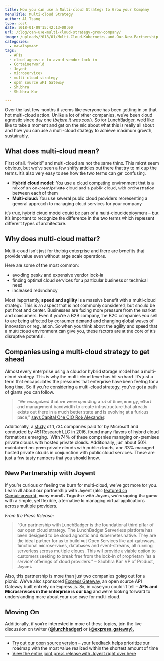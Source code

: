 ```yaml
---
title: How you can use a Multi-cloud Strategy to Grow your Company
menuTitle: Multi-cloud Strategy
author: Al Tsang
type: post
date: 2018-01-09T15:42:13+00:00
url: /blog/can-use-multi-cloud-strategy-grow-company/
image: /uploads/2018/01/Multi-Cloud-Kubernetes-and-Our-New-Partnership-with-Joyent-7.png
categories:
  - Development
tags:
  - APIs
  - cloud agnostic to avoid vendor lock in
  - Containerworld
  - Joyent
  - microservices
  - multi-cloud strategy
  - open source API Gateway
  - Shubhra
  - Shubhra Kar

---
```

Over the last few months it seems like everyone has been getting in on that hot multi-cloud action. Unlike a lot of other companies, we&#8217;ve been cloud agnostic since day one ([_before it was cool_][1]). So for LunchBadger, we&#8217;d like like to take a moment and get on the mic about what this is really all about and how you can use a multi-cloud strategy to achieve maximum growth, sustainably.

## What does multi-cloud mean?

First of all, &#8220;hybrid&#8221; and multi-cloud are not the same thing. This might seem obvious, but we&#8217;ve seen a few shifty articles out there that try to mix up the terms. It&#8217;s also very easy to see how the two terms can get confusing.

  * **Hybrid cloud model:** You use a cloud computing environment that is a mix of an on-prem/private cloud and a public cloud, with orchestration between each of them
  * **Multi-cloud:** You use several public cloud providers representing a general approach to managing cloud services for your company

It&#8217;s true, hybrid cloud model could be part of a multi-cloud deployment &#8211; but it&#8217;s important to recognize the difference in the two terms which represent different types of architecture.

## Why does multi-cloud matter?

Multi-cloud isn&#8217;t just for the big enterprise and there are benefits that provide value even without large scale operations.

Here are some of the most common:

  * avoiding pesky and expensive vendor lock-in
  * finding optimal cloud services for a particular business or technical need
  * increased redundancy

Most importantly, **speed and agility** is a massive benefit with a multi-cloud strategy. This is an aspect that is not commonly considered, but should be put front and center. Businesses are facing more pressure from the market and consumers. Even if you&#8217;re a B2B company, the B2C companies you sell to are being affected by consumer demand and changing global waves of innovation or regulation. So when you think about the agility and speed that a multi cloud environment can give you, these factors are at the core of it&#8217;s disruptive potential.

## Companies using a multi-cloud strategy to get ahead

Almost every enterprise using a cloud or hybrid storage model has a multi-cloud strategy. This is why the multi-cloud fever has hit so hard. It&#8217;s just a term that encapsulates the pressures that enterprise have been feeling for a long time. So if you&#8217;re considering a multi-cloud strategy, you&#8217;ve got a path of giants you can follow.

> “We recognized that we were spending a lot of time, energy, effort and management bandwidth to create infrastructure that already exists out there in a much better state and is evolving at a furious pace,” [says Capital One CIO Rob Alexander][2].

Additionally, a <a href="https://www.microsoft.com/en-us/download/details.aspx?id=52045" target="_blank" rel="nofollow noopener">study</a> of 1,734 companies paid for by Microsoft and conducted by 451 Research LLC in 2016, found many flavors of hybrid cloud formations emerging.  With 74% of these companies managing on-premises private clouds with hosted private clouds. Additionally, just about 50% maintained on-prem private clouds with public clouds, and 33% managed hosted private clouds in conjunction with public cloud services. These are just a few tasty numbers that you should know.

## New Partnership with Joyent

If you&#8217;re curious or feeling the burn for multi-cloud, we&#8217;ve got more for you. Learn all about our partnership with Joyent (also [featured on Containerworld,][4] many more!). T<span style="font-weight: 400;">ogether with Joyent, we’re upping the game with a simple, yet flexible, alternative to managing virtual applications across multiple providers. </span>

_<span style="font-weight: 400;">From the Press Release:</span>_

> <span style="font-weight: 400;">“Our partnership with LunchBadger is the foundational third pillar of our open cloud strategy. The LunchBadger Serverless platform has been designed to be cloud agnostic and Kubernetes native. They are the ideal partner for us to build out Open Services like api-gateways, functional microservices, databases and event-streams, all running serverless across multiple clouds. This will provide a viable option to customers seeking to break free from the lock-in of proprietary ‘as a service’ offerings of cloud providers.” &#8211; Shubhra Kar, VP of Product, Joyent.</span>

Also, this partnership is more than just two companies going out for a picnic. We&#8217;ve also sponsored [Express Gateway][5], an open source API Gateway built entirely on Express.js. So, in case you couldn&#8217;t tell &#8211; **APIs and Microservices in the Enterprise is our bag** and we&#8217;re looking forward to understanding more about your use case for multi-cloud.

## Moving On

Additionally, if you&#8217;re interested in more of these topics, join the live discussion on twitter **([@lunchbadger][6])** or (**[@express_gateway).][7]**

* * *

  * [Try out our open source version][9] &#8211; your feedback helps prioritize our roadmap with the most value realized within the shortest amount of time
  * [View the entire joint press release with Joyent right over here][10]

 [1]: https://www.cio.com/article/3137946/cloud-computing/6-trends-that-will-shape-cloud-computing-in-2017.html
 [2]: http://www.cio.com/article/3134871/cio-role/capital-one-shifts-to-devops-to-keep-pace-with-customers.html?nsdr=true
 [4]: https://containerjournal.com/2017/12/21/joyent-taps-lunchbadger-serverless-framework/
 [5]: http://www.express-gateway.io
 [6]: http://www.twitter.com/lunchbadger
 [7]: https://twitter.com/express_gateway
 [8]: http://eepurl.com/cSR5vT
 [9]: /install
 [10]: https://www.prnewswire.com/news-releases/lunchbadger-teams-with-joyent-to-tap-growth-in-serverless-multi-cloud-market-300573014.html